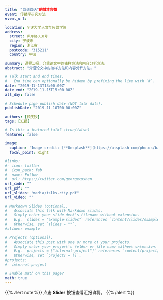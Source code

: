 ```yaml
---
title: "自说自话"的城市官微
event: 传播学研究方法
event_url: 

location: 宁波大学人文与传媒学院
address:
  street: 风华路818号
  city: 宁波市
  region: 浙江省
  postcode: '315211'
  country: 中国

summary: 课程汇报，介绍论文中的抽样方法和内容分析方法。
abstract: "介绍论文中的抽样方法和内容分析方法。"

# Talk start and end times.
#   End time can optionally be hidden by prefixing the line with `#`.
date: "2019-11-13T13:00:00Z"
date_end: "2019-11-13T15:00:00Z"
all_day: false

# Schedule page publish date (NOT talk date).
publishDate: "2019-11-10T00:00:00Z"

authors: [顾天钦]
tags: [汇报]

# Is this a featured talk? (true/false)
featured: false

image:
  caption: 'Image credit: [**Unsplash**](https://unsplash.com/photos/bzdhc5b3Bxs)'
  focal_point: Right

#links:
#- icon: twitter
#  icon_pack: fab
#  name: Follow
#  url: https://twitter.com/georgecushen
url_code: ""
url_pdf: ""
url_slides: "media/talks-city.pdf"
url_video: ""

# Markdown Slides (optional).
#   Associate this talk with Markdown slides.
#   Simply enter your slide deck's filename without extension.
#   E.g. `slides = "example-slides"` references `content/slides/example-slides.md`.
#   Otherwise, set `slides = ""`.
#slides: example

# Projects (optional).
#   Associate this post with one or more of your projects.
#   Simply enter your project's folder or file name without extension.
#   E.g. `projects = ["internal-project"]` references `content/project/deep-learning/index.md`.
#   Otherwise, set `projects = []`.
#projects:
#- internal-project

# Enable math on this page?
math: true
---
```


{{% alert note %}}
点击 **Slides** 按钮查看汇报详情。
{{% /alert %}}
